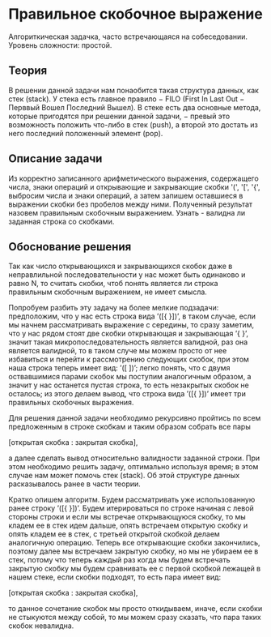 # Правильное скобочное выражение

Алгориткическая задачка, часто встречающаяся на собеседовании. Уровень сложности: простой.

## Теория
В решении данной задачи нам понаобится такая структура данных, как стек (stack). У стека
есть главное правило − FILO (First In Last Out − Перввый Вошел Последний Вышел). В стеке
есть два основные метода, которые пригодятся при решении данной задачи, − превый это возможность положить 
что-либо в стек (push), а второй это достать из него последний положенный элемент (pop).

## Описание задачи
Из корректно записанного арифметического выражения, содержащего числа, знаки операций
и открывающие и закрывающие скобки '(', '[', '{', выбросим числа и знаки операций, а затем
запишем оставшиеся в выражении скобки без пробелов между ними. Полученный результат
назовем правильным скобочным выражением. Узнать - валидна ли заданная строка со скобками.

## Обоснование решения
Так как число открывающихся и закрывающихся скобок даже в неправлильной последовательности у нас может 
быть одинаково и равно N, то считать скобки, чтоб понять является ли строка правильным скобочным выражением, 
не имеет смысла. 

Попробуем разбить эту задачу на более мелкие подзадачи: предположим, что у нас есть строка
вида ’([{ }])’, в таком случае, если мы начнем рассматривать выражение с середины, то сразу
заметим, что у нас рядом стоят две скобки открывающая и закрывающая ’{ }’, значит такая
микропоследовательность является валидной, раз она является валидной, то в таком случе мы
можем просто от нее избавиться и перейти к рассмотрению следующих скобок, при этом наша
строка теперь имеет вид: ’([ ])’; легко понять, что с двумя оствавшимися парами скобок мы
поступим аналогичным образом, а значит у нас останется пустая строка, то есть незакрытых
скобок не осталось; из этого делаем вывод, что строка вида ’([{ }])’ имеет три правильных
скобочных выражения.

Для решения данной задачи необходимо рекурсивно пройтись по всем предложенным в строке
скобкам и таким образом собрать все пары

[открытая скобка : закрытая скобка],

а далее сделать вывод относительно валидности заданной строки. При этом необходимо
решить задачу, оптимально используя время; в этом случае нам может помочь стек (stack).
Об этой структуре данных расказывалось ранее в части теории.

Кратко опишем алгоритм. Будем рассматривать уже использованную ранее строку ’([{ }])’.
Будем итерироваться по строке начиная с левой стороны строки и если мы встречае открывающуюся скобку, 
то мы кладем ее в стек идем дальше, опять встречаем открытую скобку и
опять кладем ее в стек, с третьей открытой скобкой делаем аналогичную операцию. Теперь все
открывающие скобки закончились, поэтому далее мы встречаем закрытую скобку, но мы не
убираем ее в стек, потому что теперь каждый раз когда мы будем встречать закрытую скобку
мы будем сравнивать ее с первой скобкой лежащей в нашем стеке, если скобки подходят, то есть
пара имеет вид:

[открытая скобка : закрытая скобка],

то данное сочетание скобок мы просто откидываем, иначе, если скобки не стыкуются между
собой, то мы можем сразу сказать, что пара таких скобок невалидна.
